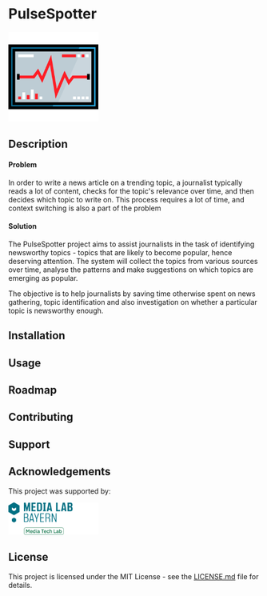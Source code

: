 # PulseSpotter
<img src="images/pulsespotter-logo.svg" width="180" title="PulseSpotter">

## Description

#### Problem

In order to write a news article on a trending topic, a journalist typically reads a lot of content, checks for the topic's relevance over time, and then decides which topic to write on. This process requires a lot of time, and context switching is also a part of the problem

#### Solution

The PulseSpotter project aims to assist journalists in the task of identifying newsworthy topics - topics that are likely to become popular, hence deserving attention. The system will collect the topics from various sources over time, analyse the patterns and make suggestions on which topics are emerging as popular.

The objective is to help journalists by saving time otherwise spent on news gathering, topic identification and also investigation on whether a particular topic is newsworthy enough.

## Installation

## Usage

## Roadmap

## Contributing

## Support

## Acknowledgements
This project was supported by:

<a href="https://www.media-lab.de/en/programs/media-tech-lab">
    <img src="images/media-tech-lab.png" width="180" title="Media Tech Lab powered by logo">
</a>

## License
This project is licensed under the MIT License - see the [LICENSE.md](LICENSE.md) file for details.
